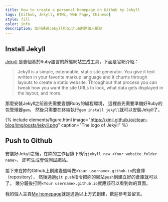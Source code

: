 ```yaml
---
title: How to create a personal homepage on Github by Jekyll
tags: [Github, Jekyll, HTML, Web Page, Chinese]
style: fill
color: info
description: 如何通過Jekyll和Github創建個人網站
---
```


## Install Jekyll

[Jekyll](https://jekyllrb-ja.github.io/)
是壹個基於Ruby語言的靜態網站生成工具，下面是官網介紹：

>Jekyll is a simple, extendable, static site generator. You give it text written in your favorite markup language and it churns through layouts to create a static website. Throughout that process you can tweak how you want the site URLs to look, what data gets displayed in the layout, and more.

那麼安裝Jekyll之前首先需要壹個Ruby的編程環境，
這裡首先需要準備好Ruby的包管理器`gem`，
然後只需要在終端執行`gem install jekyll`就可以安裝Jekyll了。

{% include elements/figure.html image="https://xinii.github.io/clean-blog/img/posts/jekyll.png" caption="The logo of Jekyll" %}

## Push to Github

安裝好Jekyll之後，在妳的工作目錄下執行`jekyll new <Your website folder name>`，
即可生成壹個測試網站。

接下來在妳的Github上創建壹個叫做`<Your username>.github.io`的倉庫（repository），
然後通過`git push`指令把妳的網站`push`到建立好的倉庫就可以了。
幾分鐘後打開`<Your username>.github.io`就應該可以看到妳的頁面。

我的個人主頁[My homepage](https://xinii.github.io)就是通過以上方式創建，歡迎參考並留言。
